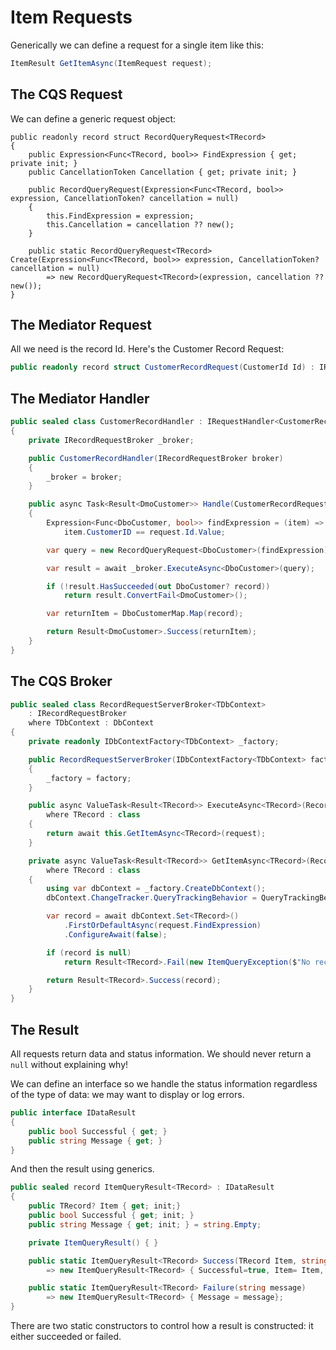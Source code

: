 # Item Requests

Generically we can define a request for a single item like this:

```csharp
ItemResult GetItemAsync(ItemRequest request);
```

## The CQS Request

We can define a generic request object:

```
public readonly record struct RecordQueryRequest<TRecord>
{
    public Expression<Func<TRecord, bool>> FindExpression { get; private init; }
    public CancellationToken Cancellation { get; private init; }

    public RecordQueryRequest(Expression<Func<TRecord, bool>> expression, CancellationToken? cancellation = null)
    {
        this.FindExpression = expression;
        this.Cancellation = cancellation ?? new(); 
    }

    public static RecordQueryRequest<TRecord> Create(Expression<Func<TRecord, bool>> expression, CancellationToken? cancellation = null)
        => new RecordQueryRequest<TRecord>(expression, cancellation ?? new());
}
```
## The Mediator Request

All we need is the record Id.  Here's the Customer Record Request:

```csharp
public readonly record struct CustomerRecordRequest(CustomerId Id) : IRequest<Result<DmoCustomer>>;
```

## The Mediator Handler


```csharp
public sealed class CustomerRecordHandler : IRequestHandler<CustomerRecordRequest, Result<DmoCustomer>>
{
    private IRecordRequestBroker _broker;

    public CustomerRecordHandler(IRecordRequestBroker broker)
    {
        _broker = broker;
    }

    public async Task<Result<DmoCustomer>> Handle(CustomerRecordRequest request, CancellationToken cancellationToken)
    {
        Expression<Func<DboCustomer, bool>> findExpression = (item) =>
            item.CustomerID == request.Id.Value;

        var query = new RecordQueryRequest<DboCustomer>(findExpression);

        var result = await _broker.ExecuteAsync<DboCustomer>(query);

        if (!result.HasSucceeded(out DboCustomer? record))
            return result.ConvertFail<DmoCustomer>();

        var returnItem = DboCustomerMap.Map(record);

        return Result<DmoCustomer>.Success(returnItem);
    }
}
```

## The CQS Broker

```csharp
public sealed class RecordRequestServerBroker<TDbContext>
    : IRecordRequestBroker
    where TDbContext : DbContext
{
    private readonly IDbContextFactory<TDbContext> _factory;

    public RecordRequestServerBroker(IDbContextFactory<TDbContext> factory)
    {
        _factory = factory;
    }

    public async ValueTask<Result<TRecord>> ExecuteAsync<TRecord>(RecordQueryRequest<TRecord> request)
        where TRecord : class
    {
        return await this.GetItemAsync<TRecord>(request);
    }

    private async ValueTask<Result<TRecord>> GetItemAsync<TRecord>(RecordQueryRequest<TRecord> request)
        where TRecord : class
    {
        using var dbContext = _factory.CreateDbContext();
        dbContext.ChangeTracker.QueryTrackingBehavior = QueryTrackingBehavior.NoTracking;

        var record = await dbContext.Set<TRecord>()
            .FirstOrDefaultAsync(request.FindExpression)
            .ConfigureAwait(false);

        if (record is null)
            return Result<TRecord>.Fail(new ItemQueryException($"No record retrieved with the Key provided"));

        return Result<TRecord>.Success(record);
    }
}
```

## The Result

All requests return data and status information.  We should never return a `null` without explaining why!

We can define an interface so we handle the status information regardless of the type of data: we may want to display or log errors.

```csharp
public interface IDataResult
{
    public bool Successful { get; }
    public string Message { get; }
}
```

And then the result using generics.

```csharp
public sealed record ItemQueryResult<TRecord> : IDataResult
{
    public TRecord? Item { get; init;} 
    public bool Successful { get; init; }
    public string Message { get; init; } = string.Empty;

    private ItemQueryResult() { }

    public static ItemQueryResult<TRecord> Success(TRecord Item, string? message = null)
        => new ItemQueryResult<TRecord> { Successful=true, Item= Item, Message= message ?? string.Empty };

    public static ItemQueryResult<TRecord> Failure(string message)
        => new ItemQueryResult<TRecord> { Message = message};
}
```

There are two static constructors to control how a result is constructed: it either succeeded or failed.
